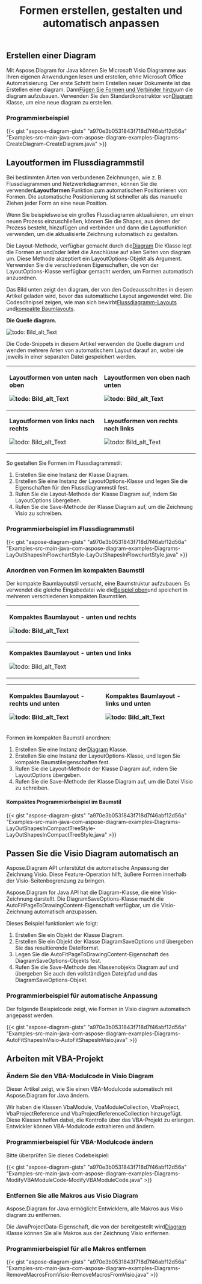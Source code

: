 ﻿---
title: Formen erstellen, gestalten und automatisch anpassen
type: docs
weight: 10
url: /de/java/create-layout-and-auto-fit-shapes/
---
## **Erstellen einer Diagram**
 Mit Aspose.Diagram for Java können Sie Microsoft Visio Diagramme aus Ihren eigenen Anwendungen lesen und erstellen, ohne Microsoft Office Automatisierung. Der erste Schritt beim Erstellen neuer Dokumente ist das Erstellen einer diagram. Dann[Fügen Sie Formen und Verbinder hinzu](/diagram/de/java/add-and-connect-visio-shapes/)um die diagram aufzubauen. Verwenden Sie den Standardkonstruktor von[Diagram](https://reference.aspose.com/diagram/java/com.aspose.diagram/diagram) Klasse, um eine neue diagram zu erstellen.
### **Programmierbeispiel**
{{< gist "aspose-diagram-gists" "a970e3b0531843f718d7f46abf12d56a" "Examples-src-main-java-com-aspose-diagram-examples-Diagrams-CreateDiagram-CreateDiagram.java" >}}
## **Layoutformen im Flussdiagrammstil**
 Bei bestimmten Arten von verbundenen Zeichnungen, wie z. B. Flussdiagrammen und Netzwerkdiagrammen, können Sie die verwenden**Layoutformen** Funktion zum automatischen Positionieren von Formen. Die automatische Positionierung ist schneller als das manuelle Ziehen jeder Form an eine neue Position.

Wenn Sie beispielsweise ein großes Flussdiagramm aktualisieren, um einen neuen Prozess einzuschließen, können Sie die Shapes, aus denen der Prozess besteht, hinzufügen und verbinden und dann die Layoutfunktion verwenden, um die aktualisierte Zeichnung automatisch zu gestalten.

 Die Layout-Methode, verfügbar gemacht durch die[Diagram](https://reference.aspose.com/diagram/java/com.aspose.diagram/diagram) Die Klasse legt die Formen an und/oder leitet die Anschlüsse auf allen Seiten von diagram um. Diese Methode akzeptiert ein LayoutOptions-Objekt als Argument. Verwenden Sie die verschiedenen Eigenschaften, die von der LayoutOptions-Klasse verfügbar gemacht werden, um Formen automatisch anzuordnen.

Das Bild unten zeigt den diagram, der von den Codeausschnitten in diesem Artikel geladen wird, bevor das automatische Layout angewendet wird. Die Codeschnipsel zeigen, wie man sich bewirbt[Flussdiagramm-Layouts](/diagram/de/java/create-2c-layout-and-auto-fit-shapes/) und[kompakte Baumlayouts](/diagram/de/java/create-2c-layout-and-auto-fit-shapes/).

**Die Quelle diagram.** 

![todo: Bild_alt_Text](create-layout-and-auto-fit-shapes_1.png)

Die Code-Snippets in diesem Artikel verwenden die Quelle diagram und wenden mehrere Arten von automatischem Layout darauf an, wobei sie jeweils in einer separaten Datei gespeichert werden.

|<p>**Layoutformen von unten nach oben** </p><p>![todo: Bild_alt_Text](create-layout-and-auto-fit-shapes_2.png)</p>|<p>**Layoutformen von oben nach unten** </p><p>![todo: Bild_alt_Text](create-layout-and-auto-fit-shapes_3.png)</p>|
|:- |:- |
|<p>**Layoutformen von links nach rechts** </p><p>![todo: Bild_alt_Text](create-layout-and-auto-fit-shapes_4.png)</p>|<p>**Layoutformen von rechts nach links** </p><p>![todo: Bild_alt_Text](create-layout-and-auto-fit-shapes_5.png)</p>|
So gestalten Sie Formen im Flussdiagrammstil:

1. Erstellen Sie eine Instanz der Klasse Diagram.
1. Erstellen Sie eine Instanz der LayoutOptions-Klasse und legen Sie die Eigenschaften für den Flussdiagrammstil fest.
1. Rufen Sie die Layout-Methode der Klasse Diagram auf, indem Sie LayoutOptions übergeben.
1. Rufen Sie die Save-Methode der Klasse Diagram auf, um die Zeichnung Visio zu schreiben.
### **Programmierbeispiel im Flussdiagrammstil**
{{< gist "aspose-diagram-gists" "a970e3b0531843f718d7f46abf12d56a" "Examples-src-main-java-com-aspose-diagram-examples-Diagrams-LayOutShapesInFlowchartStyle-LayOutShapesInFlowchartStyle.java" >}}
### **Anordnen von Formen im kompakten Baumstil**
 Der kompakte Baumlayoutstil versucht, eine Baumstruktur aufzubauen. Es verwendet die gleiche Eingabedatei wie die[Beispiel oben](/diagram/de/java/create-2c-layout-and-auto-fit-shapes/)und speichert in mehreren verschiedenen kompakten Baumstilen.

|<p>**Kompaktes Baumlayout - unten und rechts** </p><p>![todo: Bild_alt_Text](create-layout-and-auto-fit-shapes_6.png)</p>|
|:- |
|<p>**Kompaktes Baumlayout - unten und links** </p><p>![todo: Bild_alt_Text](create-layout-and-auto-fit-shapes_7.png)</p>|


|<p>**Kompaktes Baumlayout - rechts und unten** </p><p>![todo: Bild_alt_Text](create-layout-and-auto-fit-shapes_8.png)</p>|<p>**Kompaktes Baumlayout - links und unten** </p><p>![todo: Bild_alt_Text](create-layout-and-auto-fit-shapes_9.png)</p>|
|:- |:- |
Formen im kompakten Baumstil anordnen:

1.  Erstellen Sie eine Instanz der[Diagram](https://reference.aspose.com/diagram/java/com.aspose.diagram/diagram) Klasse.
1. Erstellen Sie eine Instanz der LayoutOptions-Klasse, und legen Sie kompakte Baumstileigenschaften fest.
1. Rufen Sie die Layout-Methode der Klasse Diagram auf, indem Sie LayoutOptions übergeben.
1. Rufen Sie die Save-Methode der Klasse Diagram auf, um die Datei Visio zu schreiben.
#### **Kompaktes Programmierbeispiel im Baumstil**
{{< gist "aspose-diagram-gists" "a970e3b0531843f718d7f46abf12d56a" "Examples-src-main-java-com-aspose-diagram-examples-Diagrams-LayOutShapesInCompactTreeStyle-LayOutShapesInCompactTreeStyle.java" >}}
## **Passen Sie die Visio Diagram automatisch an**
Aspose.Diagram API unterstützt die automatische Anpassung der Zeichnung Visio. Diese Feature-Operation hilft, äußere Formen innerhalb der Visio-Seitenbegrenzung zu bringen.

Aspose.Diagram for Java API hat die Diagram-Klasse, die eine Visio-Zeichnung darstellt. Die DiagramSaveOptions-Klasse macht die AutoFitPageToDrawingContent-Eigenschaft verfügbar, um die Visio-Zeichnung automatisch anzupassen.

Dieses Beispiel funktioniert wie folgt:

1. Erstellen Sie ein Objekt der Klasse Diagram.
1. Erstellen Sie ein Objekt der Klasse DiagramSaveOptions und übergeben Sie das resultierende Dateiformat.
1. Legen Sie die AutoFitPageToDrawingContent-Eigenschaft des DiagramSaveOptions-Objekts fest.
1. Rufen Sie die Save-Methode des Klassenobjekts Diagram auf und übergeben Sie auch den vollständigen Dateipfad und das DiagramSaveOptions-Objekt.
### **Programmierbeispiel für automatische Anpassung**
Der folgende Beispielcode zeigt, wie Formen in Visio diagram automatisch angepasst werden.

{{< gist "aspose-diagram-gists" "a970e3b0531843f718d7f46abf12d56a" "Examples-src-main-java-com-aspose-diagram-examples-Diagrams-AutoFitShapesInVisio-AutoFitShapesInVisio.java" >}}
## **Arbeiten mit VBA-Projekt**
### **Ändern Sie den VBA-Modulcode in Visio Diagram**
Dieser Artikel zeigt, wie Sie einen VBA-Modulcode automatisch mit Aspose.Diagram for Java ändern.

Wir haben die Klassen VbaModule, VbaModuleCollection, VbaProject, VbaProjectReference und VbaProjectReferenceCollection hinzugefügt. Diese Klassen helfen dabei, die Kontrolle über das VBA-Projekt zu erlangen. Entwickler können VBA-Modulcode extrahieren und ändern.
### **Programmierbeispiel für VBA-Modulcode ändern**
Bitte überprüfen Sie dieses Codebeispiel:

{{< gist "aspose-diagram-gists" "a970e3b0531843f718d7f46abf12d56a" "Examples-src-main-java-com-aspose-diagram-examples-Diagrams-ModifyVBAModuleCode-ModifyVBAModuleCode.java" >}}
### **Entfernen Sie alle Makros aus Visio Diagram**
Aspose.Diagram for Java ermöglicht Entwicklern, alle Makros aus Visio diagram zu entfernen.

Die JavaProjectData-Eigenschaft, die von der bereitgestellt wird[Diagram](https://reference.aspose.com/diagram/java/com.aspose.diagram/diagram) Klasse können Sie alle Makros aus der Zeichnung Visio entfernen.
### **Programmierbeispiel für alle Makros entfernen**
{{< gist "aspose-diagram-gists" "a970e3b0531843f718d7f46abf12d56a" "Examples-src-main-java-com-aspose-diagram-examples-Diagrams-RemoveMacrosFromVisio-RemoveMacrosFromVisio.java" >}}
